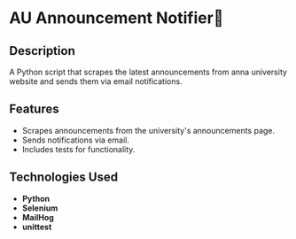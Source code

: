 # AU Announcement Notifier🔔

## Description
A Python script that scrapes the latest announcements from anna university website and sends them via email notifications.

## Features
- Scrapes announcements from the university's announcements page.
- Sends notifications via email.
- Includes tests for functionality.

## Technologies Used

- **Python**
- **Selenium**
- **MailHog**
- **unittest**
